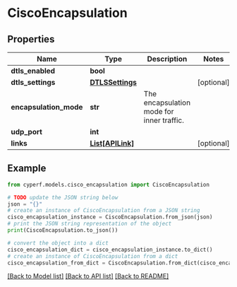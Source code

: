 # CiscoEncapsulation


## Properties

Name | Type | Description | Notes
------------ | ------------- | ------------- | -------------
**dtls_enabled** | **bool** |  | 
**dtls_settings** | [**DTLSSettings**](DTLSSettings.md) |  | [optional] 
**encapsulation_mode** | **str** | The encapsulation mode for inner traffic. | 
**udp_port** | **int** |  | 
**links** | [**List[APILink]**](APILink.md) |  | [optional] 

## Example

```python
from cyperf.models.cisco_encapsulation import CiscoEncapsulation

# TODO update the JSON string below
json = "{}"
# create an instance of CiscoEncapsulation from a JSON string
cisco_encapsulation_instance = CiscoEncapsulation.from_json(json)
# print the JSON string representation of the object
print(CiscoEncapsulation.to_json())

# convert the object into a dict
cisco_encapsulation_dict = cisco_encapsulation_instance.to_dict()
# create an instance of CiscoEncapsulation from a dict
cisco_encapsulation_from_dict = CiscoEncapsulation.from_dict(cisco_encapsulation_dict)
```
[[Back to Model list]](../README.md#documentation-for-models) [[Back to API list]](../README.md#documentation-for-api-endpoints) [[Back to README]](../README.md)


